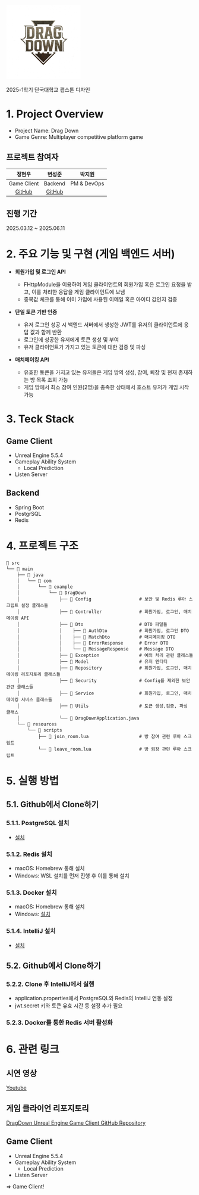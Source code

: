 <img src="Images/logo.png" alt="logo" width="200">

2025-1학기 단국대학교 캡스톤 디자인

# 1. Project Overview
- Project Name: Drag Down
- Game Genre: Multiplayer competitive platform game

## 프로젝트 참여자
| 정현우 | 변성준 | 박지원 |
|:------:|:------:|:------:|
| Game Client | Backend | PM & DevOps |
| [GitHub](https://github.com/Lagooneng) | [GitHub](https://github.com/Coffeecaat) |  |

## 진행 기간
2025.03.12 ~ 2025.06.11

# 2. 주요 기능 및 구현 (게임 백엔드 서버)

- **회원가입 및 로그인 API**
  - FHttpModule을 이용하여 게임 클라이언트의 회원가입 혹은 로그인 요청을 받고, 이를 처리한 응답을 게임 클라이언트에 보냄
  - 중복값 체크를 통해 이미 가입에 사용된 이메일 혹은 아이디 값인지 검증
 
- **단일 토큰 기반 인증**
  - 유저 로그인 성공 시 백엔드 서버에서 생성한 JWT를 유저의 클라이언트에 응답 값과 함께 반환
  - 로그인에 성공한 유저에게 토큰 생성 및 부여
  - 유저 클라이언트가 가지고 있는 토큰에 대한 검증 및 파싱 
 
- **매치메이킹 API**
  - 유효한 토큰을 가지고 있는 유저들은 게임 방의 생성, 참여, 퇴장 및 현재 존재하는 방 목록 조회 가능
  - 게임 방에서 최소 참여 인원(2명)을 충족한 상태에서 호스트 유저가 게임 시작 가능


# 3. Teck Stack
## Game Client
- Unreal Engine 5.5.4
- Gameplay Ability System
  - Local Prediction
- Listen Server

## Backend
- Spring Boot
- PostgrSQL
- Redis

# 4. 프로젝트 구조
```plaintext
📁 src
└── 📁 main
    ├── 📁 java
    │   └── 📁 com
    │       └── 📁 example
    │           └── 📁 DragDown
    │               ├── 📁 Config                  # 보안 및 Redis 루아 스크립트 설정 클래스들
    │               ├── 📁 Controller              # 회원가입, 로그인, 매치메이킹 API
    │               ├── 📁 Dto                     # DTO 파일들
    │               │    ├── 📁 AuthDto            # 회원가입, 로그인 DTO
    │               │    ├── 📁 MatchDto           # 매치메이킹 DTO
    │               │    ├── 📜 ErrorResponse      # Error DTO
    │               │    └── 📜 MessageResponse    # Message DTO
    │               ├── 📁 Exception               # 예외 처리 관련 클래스들
    │               ├── 📁 Model                   # 유저 엔티티
    │               ├── 📁 Repository              # 회원가입, 로그인, 매치메이킹 리포지토리 클래스들
    │               ├── 📁 Security                # Config를 제외한 보안 관련 클래스들
    │               ├── 📁 Service                 # 회원가입, 로그인, 매치메이킹 서비스 클래스들
    │               ├── 📁 Utils                   # 토큰 생성,검증, 파싱 클래스
    │               └── 📜 DragDownApplication.java
    └── 📁 resources
        └── 📁 scripts
            ├── 📜 join_room.lua                   # 방 참여 관련 루아 스크립트
            └── 📜 leave_room.lua                  # 방 퇴장 관련 루아 스크립트
```

# 5. 실행 방법
## 5.1. Github에서 Clone하기
### 5.1.1. PostgreSQL 설치
- [설치](https://www.postgresql.org/)

### 5.1.2. Redis 설치
- macOS: Homebrew 통해 설치
- Windows: WSL 설치를 먼저 진행 후 이를 통해 설치

### 5.1.3. Docker 설치
- macOS: Homebrew 통해 설치
- Windows: [설치](https://www.docker.com/products/docker-desktop/)

### 5.1.4. IntelliJ 설치
- [설치](https://www.jetbrains.com/ko-kr/idea/download/?section=windows)

## 5.2. Github에서 Clone하기

### 5.2.2. Clone 후 IntelliJ에서 실행
- application.properties에서 PostgreSQL와 Redis의 IntelliJ 연동 설정
- jwt.secret 키와 토큰 유효 시간 등 설정 추가 필요


### 5.2.3. Docker를 통한 Redis 서버 활성화


# 6. 관련 링크
## 시연 영상
[Youtube](https://www.youtube.com/watch?v=jUFSaVU_6lU)

## 게임 클라이언 리포지토리
[DragDown Unreal Engine Game Client GitHub Repository](https://github.com/Lagooneng/DragDown)
## Game Client
- Unreal Engine 5.5.4
- Gameplay Ability System
  - Local Prediction
- Listen Server

=> Game Client!
